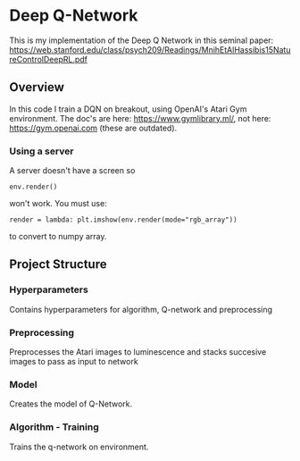 # Deep Q-Network

This is my implementation of the Deep Q Network in this seminal paper: https://web.stanford.edu/class/psych209/Readings/MnihEtAlHassibis15NatureControlDeepRL.pdf

## Overview

In this code I train a DQN on breakout, using OpenAI's Atari Gym environment. The doc's are here: https://www.gymlibrary.ml/, not here: 
https://gym.openai.com (these are outdated).

### Using a server

A server doesn't have a screen so 

    env.render()

won't work. You must use:

    render = lambda: plt.imshow(env.render(mode="rgb_array"))

to convert to numpy array.

## Project Structure

### Hyperparameters

Contains hyperparameters for algorithm, Q-network and preprocessing

### Preprocessing

Preprocesses the Atari images to luminescence and stacks succesive images to pass as input to network

### Model

Creates the model of Q-Network.

### Algorithm - Training

Trains the q-network on environment.


